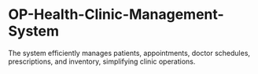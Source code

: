 # OP-Health-Clinic-Management-System
The system efficiently manages patients, appointments, doctor schedules, prescriptions, and inventory, simplifying clinic operations.
